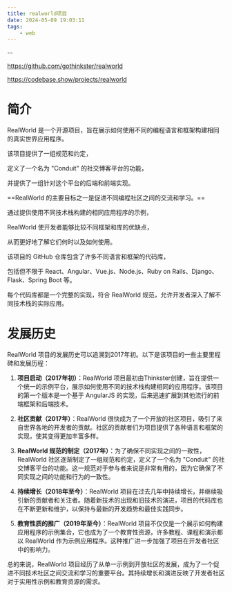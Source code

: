```yaml
---
title: realworld项目
date: 2024-05-09 19:03:11
tags:
	- web
---
```


--

https://github.com/gothinkster/realworld

https://codebase.show/projects/realworld

# 简介

RealWorld 是一个开源项目，旨在展示如何使用不同的编程语言和框架构建相同的真实世界应用程序。

该项目提供了一组规范和约定，

定义了一个名为 "Conduit" 的社交博客平台的功能，

并提供了一组针对这个平台的后端和前端实现。

==RealWorld 的主要目标之一是促进不同编程社区之间的交流和学习。==

通过提供使用不同技术栈构建的相同应用程序的示例，

RealWorld 使开发者能够比较不同框架和库的优缺点，

从而更好地了解它们何时以及如何使用。

该项目的 GitHub 仓库包含了许多不同语言和框架的代码库，

包括但不限于 React、Angular、Vue.js、Node.js、Ruby on Rails、Django、Flask、Spring Boot 等。

每个代码库都是一个完整的实现，符合 RealWorld 规范，允许开发者深入了解不同技术栈的实际应用。

# 发展历史

RealWorld 项目的发展历史可以追溯到2017年初。以下是该项目的一些主要里程碑和发展历程：

1. **项目启动（2017年初）**：RealWorld 项目最初由Thinkster创建，旨在提供一个统一的示例平台，展示如何使用不同的技术栈构建相同的应用程序。该项目的第一个版本是一个基于 AngularJS 的实现，后来迅速扩展到其他流行的前端框架和后端技术。

2. **社区贡献（2017年）**：RealWorld 很快成为了一个开放的社区项目，吸引了来自世界各地的开发者的贡献。社区的贡献者们为项目提供了各种语言和框架的实现，使其变得更加丰富多样。

3. **RealWorld 规范的制定（2017年）**：为了确保不同实现之间的一致性，RealWorld 社区逐渐制定了一组规范和约定，定义了一个名为 "Conduit" 的社交博客平台的功能。这一规范对于参与者来说是非常有用的，因为它确保了不同实现之间的功能和行为的一致性。

4. **持续增长（2018年至今）**：RealWorld 项目在过去几年中持续增长，并继续吸引新的贡献者和关注者。随着新技术的出现和旧技术的演进，项目的代码库也在不断更新和维护，以保持与最新的开发趋势和最佳实践同步。

5. **教育性质的推广（2019年至今）**：RealWorld 项目不仅仅是一个展示如何构建应用程序的示例集合，它也成为了一个教育性资源，许多教程、课程和演示都以 RealWorld 作为示例应用程序。这种推广进一步加强了项目在开发者社区中的影响力。

总的来说，RealWorld 项目经历了从单一示例到开放社区的发展，成为了一个促进不同技术社区之间交流和学习的重要平台。其持续增长和演进反映了开发者社区对于实用性示例和教育资源的需求。

